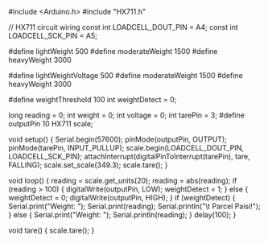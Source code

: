 #include <Arduino.h>
#include "HX711.h"

// HX711 circuit wiring
const int LOADCELL_DOUT_PIN = A4;
const int LOADCELL_SCK_PIN = A5;

#define lightWeight 500
#define moderateWeight 1500
#define heavyWeight 3000

#define lightWeightVoltage 500
#define moderateWeight 1500
#define heavyWeight 3000

#define weightThreshold 100
int weightDetect = 0;

long reading = 0;
int weight = 0;
int voltage = 0;
int tarePin = 3;
#define outputPin 10
HX711 scale;

void setup() {
  Serial.begin(57600);
  pinMode(outputPin, OUTPUT);
  pinMode(tarePin, INPUT_PULLUP);
  scale.begin(LOADCELL_DOUT_PIN, LOADCELL_SCK_PIN);
  attachInterrupt(digitalPinToInterrupt(tarePin), tare, FALLING);
  scale.set_scale(349.3);
  scale.tare();
}

void loop() {
  reading = scale.get_units(20);
  reading = abs(reading);
  if (reading > 100) {
    digitalWrite(outputPin, LOW);
    weightDetect = 1;
  } else {
    weightDetect = 0;
    digitalWrite(outputPin, HIGH);
  }
  if (weightDetect) {
    Serial.print("Weight: ");
    Serial.print(reading);
    Serial.println("\t Parcel Paisi!");
  } else {
    Serial.print("Weight: ");
    Serial.println(reading);
  }
  delay(100);
}

void tare() {
  scale.tare();
}
